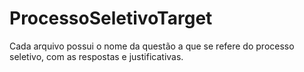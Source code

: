 # ProcessoSeletivoTarget

Cada arquivo possui o nome da questão a que se refere do processo seletivo, com as respostas e justificativas.
